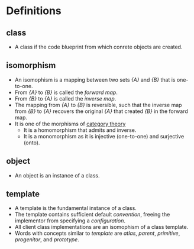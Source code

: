 # Definitions

## class

* A class if the code blueprint from which conrete objects are created.

## isomorphism

* An isomophism is a mapping between two sets *{A}* and *{B}* that is one-to-one.
* From *{A}* to *{B}* is called the *forward map*.
* From *{B}* to *{A}* is called the *inverse map*.
* The mapping from *{A}* to *{B}* is reversible, such that the inverse map from *{B}* to *{A}* recovers the original *{A}* that created *{B}* in the forward map.
* It is one of the morphisms of [category theory](https://en.wikipedia.org/wiki/Category_theory)
  * It is a homomorphism that admits and inverse.
  * It is a monomorphism as it is injective (one-to-one) and surjective (onto).

## object

  * An object is an instance of a class.

## template

  * A template is the fundamental instance of a class.
  * The template contains sufficient default *convention*, freeing the implementor from specifying a *configuration*.
  * All client class implementations are an isomophism of a class template.
  * Words with concepts similar to *template* are *atlas*, *parent*, *primitive*, *progenitor*, and *prototype*.
